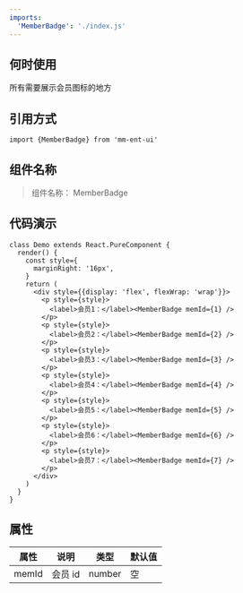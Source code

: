 ```yaml
---
imports:
  'MemberBadge': './index.js'
---
```


## 何时使用

所有需要展示会员图标的地方

## 引用方式

```render javascript
import {MemberBadge} from 'mm-ent-ui'
```

## 组件名称

> 组件名称： MemberBadge

## 代码演示

```render html
class Demo extends React.PureComponent {
  render() {
    const style={
      marginRight: '16px',
    }
    return (
      <div style={{display: 'flex', flexWrap: 'wrap'}}>
        <p style={style}>
          <label>会员1：</label><MemberBadge memId={1} />
        </p>
        <p style={style}>
          <label>会员2：</label><MemberBadge memId={2} />
        </p>
        <p style={style}>
          <label>会员3：</label><MemberBadge memId={3} />
        </p>
        <p style={style}>
          <label>会员4：</label><MemberBadge memId={4} />
        </p>
        <p style={style}>
          <label>会员5：</label><MemberBadge memId={5} />
        </p>
        <p style={style}>
          <label>会员6：</label><MemberBadge memId={6} />
        </p>
        <p style={style}>
          <label>会员7：</label><MemberBadge memId={7} />
        </p>
      </div>
    )
  }
}
```

## 属性

| 属性  | 说明    | 类型   | 默认值 |
| ----- | ------- | ------ | ------ |
| memId | 会员 id | number | 空     |
